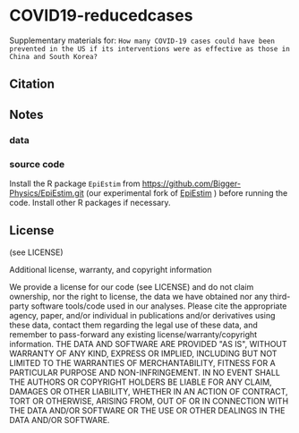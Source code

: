 # COVID19-reducedcases


Supplementary materials for: ` How many COVID-19 cases could have been prevented in the US if its interventions were as effective as those in China and South Korea? `

## Citation


## Notes 

### data

### source code

Install the R package `EpiEstim` from https://github.com/Bigger-Physics/EpiEstim.git (our experimental fork of [EpiEstim](https://github.com/annecori/EpiEstim) ) before running the code. Install other R packages if necessary.

## License

(see LICENSE)

Additional license, warranty, and copyright information

We provide a license for our code (see LICENSE) and do not claim ownership, nor the right to license, the data we have obtained nor any third-party software tools/code used in our analyses. Please cite the appropriate agency, paper, and/or individual in publications and/or derivatives using these data, contact them regarding the legal use of these data, and remember to pass-forward any existing license/warranty/copyright information. THE DATA AND SOFTWARE ARE PROVIDED "AS IS", WITHOUT WARRANTY OF ANY KIND, EXPRESS OR IMPLIED, INCLUDING BUT NOT LIMITED TO THE WARRANTIES OF MERCHANTABILITY, FITNESS FOR A PARTICULAR PURPOSE AND NON-INFRINGEMENT. IN NO EVENT SHALL THE AUTHORS OR COPYRIGHT HOLDERS BE LIABLE FOR ANY CLAIM, DAMAGES OR OTHER LIABILITY, WHETHER IN AN ACTION OF CONTRACT, TORT OR OTHERWISE, ARISING FROM, OUT OF OR IN CONNECTION WITH THE DATA AND/OR SOFTWARE OR THE USE OR OTHER DEALINGS IN THE DATA AND/OR SOFTWARE.